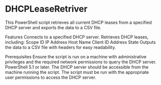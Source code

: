 # DHCPLeaseRetriver

This PowerShell script retrieves all current DHCP leases from a specified DHCP server and exports the data to a CSV file.

Features
    Connects to a specified DHCP server.
    Retrieves DHCP leases, including:
    Scope ID
    IP Address
    Host Name
    Client ID
    Address State
  Outputs the data to a CSV file with headers for easy readability.
  
Prerequisites
  Ensure the script is run on a machine with administrative privileges and the required network permissions to query the DHCP server.
  PowerShell 5.1 or later.
  The DHCP server should be accessible from the machine running the script.
  The script must be run with the appropriate user permissions to access the DHCP server.
